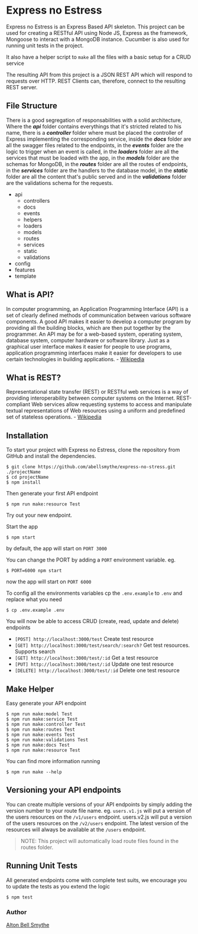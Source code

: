 # Express no Estress

Express no Estress is an Express Based API skeleton. This project can be used for creating a RESTful API using Node JS, Express as the framework, Mongoose to interact with a MongoDB instance. Cucumber is also used for running unit tests in the project.

It also have a helper script to `make` all the files with a basic setup for a CRUD service

The resulting API from this project is a JSON REST API which will respond to requests over HTTP. REST Clients can, therefore, connect to the resulting REST server.

## File Structure

There is a good segregation of responsabilities with a solid architecture, Where the ***api*** folder contains everythings that it's stricted related to his name, there is a ***controller*** folder where must be placed the controller of Express implementing the corresponding service, inside the ***docs*** folder are all the swagger files related to the endpoints, in the ***events*** folder are the logic to trigger when an event is called, in the ***loaders*** folder are all the services that must be loaded with the app, in the ***models*** folder are the schemas for MongoDB, in the ***routes*** folder are all the routes of endpoints, in the ***services*** folder are the handlers to the database model, in the ***static*** folder are all the content that's public served and in the ***validations*** folder are the validations schema for the requests.

- api 
    - controllers
    - docs
    - events
    - helpers
    - loaders
    - models
    - routes
    - services
    - static
    - validations
- config
- features
- template

## What is API?

In computer programming, an Application Programming Interface (API) is a set of clearly defined methods of communication between various software components. A good API makes it easier to develop a computer program by providing all the building blocks, which are then put together by the programmer. An API may be for a web-based system, operating system, database system, computer hardware or software library. Just as a graphical user interface makes it easier for people to use programs, application programming interfaces make it easier for developers to use certain technologies in building applications. - [Wikipedia](https://en.wikipedia.org/wiki/Application_programming_interface)

## What is REST?

Representational state transfer (REST) or RESTful web services is a way of providing interoperability between computer systems on the Internet. REST-compliant Web services allow requesting systems to access and manipulate textual representations of Web resources using a uniform and predefined set of stateless operations. - [Wikipedia](https://en.wikipedia.org/wiki/Representational_state_transfer)

## Installation

To start your project with Express no Estress, clone the repository from GitHub and install the dependencies.

```
$ git clone https://github.com/abellsmythe/express-no-stress.git ./projectName 
$ cd projectName
$ npm install
```

Then generate your first API endpoint

```
$ npm run make:resource Test
```

Try out your new endpoint.

Start the app

```
$ npm start
```
by default, the app will start on `PORT 3000`

You can change the PORT by adding a `PORT` environment variable. 
eg.

```
$ PORT=6000 npm start
```
now the app will start on `PORT 6000`

To config all the environments variables cp the `.env.example` to `.env` and replace what you need 
```
$ cp .env.example .env
```

You will now be able to access CRUD (create, read, update and delete) endpoints 

- `[POST] http://localhost:3000/test` Create test resource
- `[GET] http://localhost:3000/test/search/:search?` Get test resources. Supports search
- `[GET] http://localhost:3000/test/:id` Get a test resource
- `[PUT] http://localhost:3000/test/:id` Update one test resource
- `[DELETE] http://localhost:3000/test/:id` Delete one test resource

## Make Helper

Easy generate your API endpoint

```
$ npm run make:model Test
$ npm run make:service Test
$ npm run make:controller Test
$ npm run make:routes Test
$ npm run make:events Test
$ npm run make:validations Test
$ npm run make:docs Test
$ npm run make:resource Test
```

You can find more information running 

```
$ npm run make --help
```

## Versioning your API endpoints

You can create multiple versions of your API endpoints by simply adding the version number to your route file name. eg. `users.v1.js` will put a version of the users resources on the `/v1/users` endpoint. users.v2.js will put a version of the users resources on the `/v2/users` endpoint. The latest version of the resources will always be available at the `/users` endpoint.

> NOTE: This project will automatically load route files found in the routes folder.

## Running Unit Tests

All generated endpoints come with complete test suits, we encourage you to update the tests as you extend the logic

```
$ npm test
```

### Author

[Alton Bell Smythe](https://abellsmythe.me)